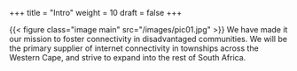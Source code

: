 +++
title = "Intro"
weight = 10
draft = false
+++

{{< figure class="image main" src="/images/pic01.jpg" >}}
We have made it our mission to foster connectivity in disadvantaged communities. We will be the primary supplier of internet connectivity in townships across the Western Cape, and strive to expand into the rest of South Africa.